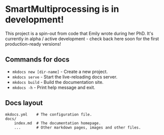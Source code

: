 # SmartMultiprocessing is in development!

This project is a spin-out from code that Emily wrote during her PhD. It's currently in alpha / active development - check back here soon for the first production-ready versions!

## Commands for docs

* `mkdocs new [dir-name]` - Create a new project.
* `mkdocs serve` - Start the live-reloading docs server.
* `mkdocs build` - Build the documentation site.
* `mkdocs -h` - Print help message and exit.

## Docs layout

    mkdocs.yml    # The configuration file.
    docs/
        index.md  # The documentation homepage.
        ...       # Other markdown pages, images and other files.
